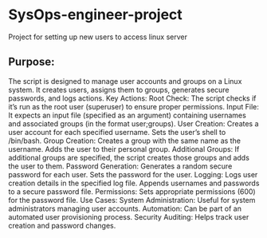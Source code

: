 # SysOps-engineer-project
Project for setting up new users to access linux server 

## Purpose:
The script is designed to manage user accounts and groups on a Linux system.
It creates users, assigns them to groups, generates secure passwords, and logs actions.
Key Actions:
Root Check: The script checks if it’s run as the root user (superuser) to ensure proper permissions.
Input File: It expects an input file (specified as an argument) containing usernames and associated groups (in the format user;groups).
User Creation:
Creates a user account for each specified username.
Sets the user’s shell to /bin/bash.
Group Creation:
Creates a group with the same name as the username.
Adds the user to their personal group.
Additional Groups:
If additional groups are specified, the script creates those groups and adds the user to them.
Password Generation:
Generates a random secure password for each user.
Sets the password for the user.
Logging:
Logs user creation details in the specified log file.
Appends usernames and passwords to a secure password file.
Permissions:
Sets appropriate permissions (600) for the password file.
Use Cases:
System Administration: Useful for system administrators managing user accounts.
Automation: Can be part of an automated user provisioning process.
Security Auditing: Helps track user creation and password changes.
